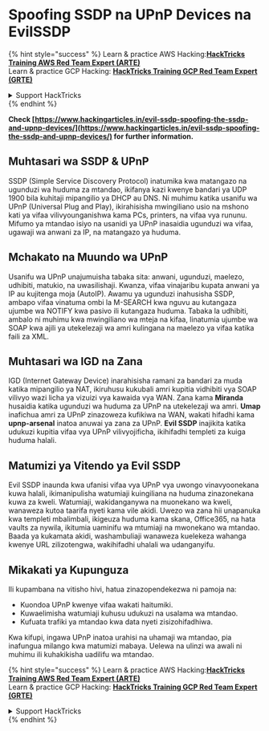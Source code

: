 # Spoofing SSDP na UPnP Devices na EvilSSDP

{% hint style="success" %}
Learn & practice AWS Hacking:<img src="/.gitbook/assets/arte.png" alt="" data-size="line">[**HackTricks Training AWS Red Team Expert (ARTE)**](https://training.hacktricks.xyz/courses/arte)<img src="/.gitbook/assets/arte.png" alt="" data-size="line">\
Learn & practice GCP Hacking: <img src="/.gitbook/assets/grte.png" alt="" data-size="line">[**HackTricks Training GCP Red Team Expert (GRTE)**<img src="/.gitbook/assets/grte.png" alt="" data-size="line">](https://training.hacktricks.xyz/courses/grte)

<details>

<summary>Support HackTricks</summary>

* Check the [**subscription plans**](https://github.com/sponsors/carlospolop)!
* **Join the** 💬 [**Discord group**](https://discord.gg/hRep4RUj7f) or the [**telegram group**](https://t.me/peass) or **follow** us on **Twitter** 🐦 [**@hacktricks\_live**](https://twitter.com/hacktricks\_live)**.**
* **Share hacking tricks by submitting PRs to the** [**HackTricks**](https://github.com/carlospolop/hacktricks) and [**HackTricks Cloud**](https://github.com/carlospolop/hacktricks-cloud) github repos.

</details>
{% endhint %}

**Check [https://www.hackingarticles.in/evil-ssdp-spoofing-the-ssdp-and-upnp-devices/](https://www.hackingarticles.in/evil-ssdp-spoofing-the-ssdp-and-upnp-devices/) for further information.**

## **Muhtasari wa SSDP & UPnP**

SSDP (Simple Service Discovery Protocol) inatumika kwa matangazo na ugunduzi wa huduma za mtandao, ikifanya kazi kwenye bandari ya UDP 1900 bila kuhitaji mipangilio ya DHCP au DNS. Ni muhimu katika usanifu wa UPnP (Universal Plug and Play), ikirahisisha mwingiliano usio na mshono kati ya vifaa vilivyounganishwa kama PCs, printers, na vifaa vya rununu. Mifumo ya mtandao isiyo na usanidi ya UPnP inasaidia ugunduzi wa vifaa, ugawaji wa anwani za IP, na matangazo ya huduma.

## **Mchakato na Muundo wa UPnP**

Usanifu wa UPnP unajumuisha tabaka sita: anwani, ugunduzi, maelezo, udhibiti, matukio, na uwasilishaji. Kwanza, vifaa vinajaribu kupata anwani ya IP au kujitenga moja (AutoIP). Awamu ya ugunduzi inahusisha SSDP, ambapo vifaa vinatuma ombi la M-SEARCH kwa nguvu au kutangaza ujumbe wa NOTIFY kwa pasivo ili kutangaza huduma. Tabaka la udhibiti, ambalo ni muhimu kwa mwingiliano wa mteja na kifaa, linatumia ujumbe wa SOAP kwa ajili ya utekelezaji wa amri kulingana na maelezo ya vifaa katika faili za XML.

## **Muhtasari wa IGD na Zana**

IGD (Internet Gateway Device) inarahisisha ramani za bandari za muda katika mipangilio ya NAT, ikiruhusu kukubali amri kupitia vidhibiti vya SOAP vilivyo wazi licha ya vizuizi vya kawaida vya WAN. Zana kama **Miranda** husaidia katika ugunduzi wa huduma za UPnP na utekelezaji wa amri. **Umap** inafichua amri za UPnP zinazoweza kufikiwa na WAN, wakati hifadhi kama **upnp-arsenal** inatoa anuwai ya zana za UPnP. **Evil SSDP** inajikita katika udukuzi kupitia vifaa vya UPnP vilivyojificha, ikihifadhi templeti za kuiga huduma halali.

## **Matumizi ya Vitendo ya Evil SSDP**

Evil SSDP inaunda kwa ufanisi vifaa vya UPnP vya uwongo vinavyoonekana kuwa halali, ikimanipulisha watumiaji kuingiliana na huduma zinazonekana kuwa za kweli. Watumiaji, wakidanganywa na muonekano wa kweli, wanaweza kutoa taarifa nyeti kama vile akidi. Uwezo wa zana hii unapanuka kwa templeti mbalimbali, ikigeuza huduma kama skana, Office365, na hata vaults za nywila, ikitumia uaminifu wa mtumiaji na mwonekano wa mtandao. Baada ya kukamata akidi, washambuliaji wanaweza kuelekeza wahanga kwenye URL zilizotengwa, wakihifadhi uhalali wa udanganyifu.

## **Mikakati ya Kupunguza**

Ili kupambana na vitisho hivi, hatua zinazopendekezwa ni pamoja na:

- Kuondoa UPnP kwenye vifaa wakati haitumiki.
- Kuwaelimisha watumiaji kuhusu udukuzi na usalama wa mtandao.
- Kufuata trafiki ya mtandao kwa data nyeti zisizohifadhiwa.

Kwa kifupi, ingawa UPnP inatoa urahisi na uhamaji wa mtandao, pia inafungua milango kwa matumizi mabaya. Uelewa na ulinzi wa awali ni muhimu ili kuhakikisha uadilifu wa mtandao.

{% hint style="success" %}
Learn & practice AWS Hacking:<img src="/.gitbook/assets/arte.png" alt="" data-size="line">[**HackTricks Training AWS Red Team Expert (ARTE)**](https://training.hacktricks.xyz/courses/arte)<img src="/.gitbook/assets/arte.png" alt="" data-size="line">\
Learn & practice GCP Hacking: <img src="/.gitbook/assets/grte.png" alt="" data-size="line">[**HackTricks Training GCP Red Team Expert (GRTE)**<img src="/.gitbook/assets/grte.png" alt="" data-size="line">](https://training.hacktricks.xyz/courses/grte)

<details>

<summary>Support HackTricks</summary>

* Check the [**subscription plans**](https://github.com/sponsors/carlospolop)!
* **Join the** 💬 [**Discord group**](https://discord.gg/hRep4RUj7f) or the [**telegram group**](https://t.me/peass) or **follow** us on **Twitter** 🐦 [**@hacktricks\_live**](https://twitter.com/hacktricks\_live)**.**
* **Share hacking tricks by submitting PRs to the** [**HackTricks**](https://github.com/carlospolop/hacktricks) and [**HackTricks Cloud**](https://github.com/carlospolop/hacktricks-cloud) github repos.

</details>
{% endhint %}
